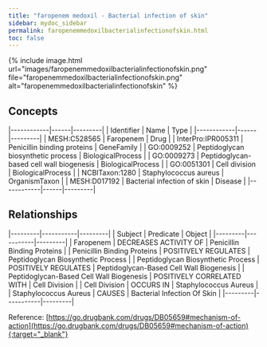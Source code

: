 ```yaml
---
title: "faropenem medoxil - Bacterial infection of skin"
sidebar: mydoc_sidebar
permalink: faropenemmedoxilbacterialinfectionofskin.html
toc: false 
---
```


{% include image.html url="images/faropenemmedoxilbacterialinfectionofskin.png" file="faropenemmedoxilbacterialinfectionofskin.png" alt="faropenemmedoxilbacterialinfectionofskin" %}

## Concepts

|------------|------|---------|
| Identifier | Name | Type    |
|------------|------|---------|
| MESH:C528565 | Faropenem | Drug |
| InterPro:IPR005311 | Penicillin binding proteins | GeneFamily |
| GO:0009252 | Peptidoglycan biosynthetic process | BiologicalProcess |
| GO:0009273 | Peptidoglycan-based cell wall biogenesis | BiologicalProcess |
| GO:0051301 | Cell division | BiologicalProcess |
| NCBITaxon:1280 | Staphylococcus aureus | OrganismTaxon |
| MESH:D017192 | Bacterial infection of skin | Disease |
|------------|------|---------|

## Relationships

|---------|-----------|---------|
| Subject | Predicate | Object  |
|---------|-----------|---------|
| Faropenem | DECREASES ACTIVITY OF | Penicillin Binding Proteins |
| Penicillin Binding Proteins | POSITIVELY REGULATES | Peptidoglycan Biosynthetic Process |
| Peptidoglycan Biosynthetic Process | POSITIVELY REGULATES | Peptidoglycan-Based Cell Wall Biogenesis |
| Peptidoglycan-Based Cell Wall Biogenesis | POSITIVELY CORRELATED WITH | Cell Division |
| Cell Division | OCCURS IN | Staphylococcus Aureus |
| Staphylococcus Aureus | CAUSES | Bacterial Infection Of Skin |
|---------|-----------|---------|

Reference: [https://go.drugbank.com/drugs/DB05659#mechanism-of-action](https://go.drugbank.com/drugs/DB05659#mechanism-of-action){:target="_blank"}